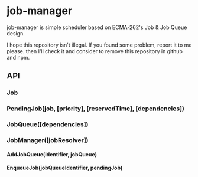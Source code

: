 # job-manager

job-manager is simple scheduler based on ECMA-262's Job & Job Queue design.

I hope this repository isn't illegal.
If you found some problem, report it to me please.
then I'll check it and consider to remove this repository in github and npm.

## API

### Job

### PendingJob(job, \[priority], \[reservedTime], \[dependencies])

### JobQueue(\[dependencies])

### JobManager(\[jobResolver])

#### AddJobQueue(identifier, jobQueue)

#### EnqueueJob(jobQueueIdentifier, pendingJob)
